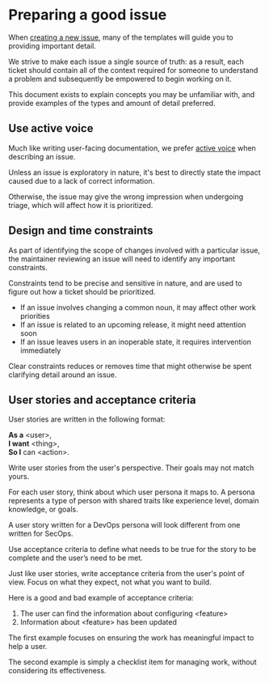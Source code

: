 # Preparing a good issue

When [creating a new issue](https://github.com/nginx/documentation/issues/new/choose), many of the templates will guide you to providing important detail.

We strive to make each issue a single source of truth: as a result, each ticket should contain all of the context required for someone to understand a problem and subsequently be empowered to begin working on it.

This document exists to explain concepts you may be unfamiliar with, and provide examples of the types and amount of detail preferred.

## Use active voice

Much like writing user-facing documentation, we prefer [active voice](https://developers.google.com/tech-writing/one/active-voice) when describing an issue.

Unless an issue is exploratory in nature, it's best to directly state the impact caused due to a lack of correct information.

Otherwise, the issue may give the wrong impression when undergoing triage, which will affect how it is prioritized.

## Design and time constraints

As part of identifying the scope of changes involved with a particular issue, the maintainer reviewing an issue will need to identify any important constraints.

Constraints tend to be precise and sensitive in nature, and are used to figure out how a ticket should be prioritized.

- If an issue involves changing a common noun, it may affect other work priorities
- If an issue is related to an upcoming release, it might need attention soon
- If an issue leaves users in an inoperable state, it requires intervention immediately

Clear constraints reduces or removes time that might otherwise be spent clarifying detail around an issue.

## User stories and acceptance criteria

User stories are written in the following format:

**As a** \<user\>,  
**I want** \<thing\>,  
**So I** can \<action\>.

Write user stories from the user's perspective. Their goals may not match yours.

For each user story, think about which user persona it maps to. A persona represents a type of person with shared traits like experience level, domain knowledge, or goals. 

A user story written for a DevOps persona will look different from one written for SecOps.

Use acceptance criteria to define what needs to be true for the story to be complete and the user’s need to be met.

Just like user stories, write acceptance criteria from the user's point of view. Focus on what they expect, not what you want to build.

Here is a good and bad example of acceptance criteria:

1. The user can find the information about configuring \<feature\>
2. Information about \<feature\> has been updated

The first example focuses on ensuring the work has meaningful impact to help a user.

The second example is simply a checklist item for managing work, without considering its effectiveness.